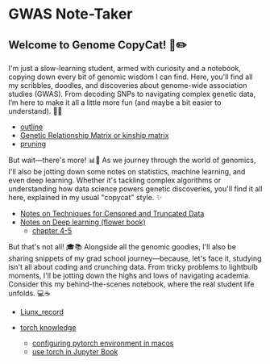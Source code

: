 # GWAS Note-Taker

## Welcome to Genome CopyCat! 🧬✏️

I'm just a slow-learning student, armed with curiosity and a notebook, copying down every bit of genomic wisdom I can find. Here, you'll find all my scribbles, doodles, and discoveries about genome-wide association studies (GWAS). From decoding SNPs to navigating complex genetic data, I’m here to make it all a little more fun (and maybe a bit easier to understand). 🧠💡

- [outline](./src/outline.md)
- [Genetic Relationship Matrix or kinship matrix](./src/GRM)
- [pruning](./src/pruning.md)

But wait—there's more! 📊🤖 As we journey through the world of genomics, I'll also be jotting down some notes on statistics, machine learning, and even deep learning. Whether it's tackling complex algorithms or understanding how data science powers genetic discoveries, you'll find it all here, explained in my usual "copycat" style. ✨
- [Notes on Techniques for Censored and Truncated Data](./Notes%20on%20Techniques%20for%20Censored%20and%20Truncated%20Data/)
- [Notes on Deep learning (flower book)](./deep-learning-flower-book-note/)
  - [chapter 4-5](./deep-learning-flower-book-note/chapter4-5.md)

But that's not all! 🎓📚 Alongside all the genomic goodies, I'll also be sharing snippets of my grad school journey—because, let's face it, studying isn't all about coding and crunching data. From tricky problems to lightbulb moments, I'll be jotting down the highs and lows of navigating academia. Consider this my behind-the-scenes notebook, where the real student life unfolds. 💻☕

- [Liunx_record](./Liunx_record.md)

- [torch knowledge](./torch-knowledge/)
  - [configuring pytorch environment in macos](./torch-knowledge/configuring-pytorch-environment-in-macos.md)
  - [use torch in Jupyter Book](./torch-knowledge/use-torch-in-jupyter.md)
